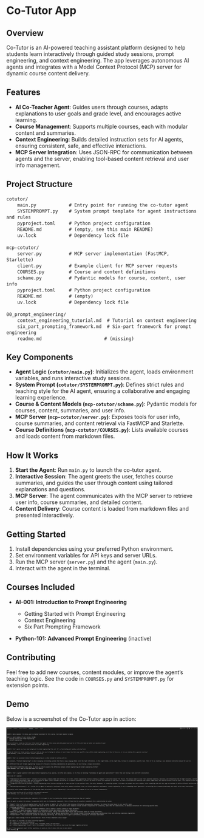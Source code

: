 # Co-Tutor App

## Overview

Co-Tutor is an AI-powered teaching assistant platform designed to help students learn interactively through guided study sessions, prompt engineering, and context engineering. The app leverages autonomous AI agents and integrates with a Model Context Protocol (MCP) server for dynamic course content delivery.

## Features

- **AI Co-Teacher Agent**: Guides users through courses, adapts explanations to user goals and grade level, and encourages active learning.
- **Course Management**: Supports multiple courses, each with modular content and summaries.
- **Context Engineering**: Builds detailed instruction sets for AI agents, ensuring consistent, safe, and effective interactions.
- **MCP Server Integration**: Uses JSON-RPC for communication between agents and the server, enabling tool-based content retrieval and user info management.

## Project Structure

```
cotutor/
	main.py            # Entry point for running the co-tutor agent
	SYSTEMPROMPT.py    # System prompt template for agent instructions and rules
	pyproject.toml     # Python project configuration
	README.md          # (empty, see this main README)
	uv.lock            # Dependency lock file

mcp-cotutor/
	server.py          # MCP server implementation (FastMCP, Starlette)
	client.py          # Example client for MCP server requests
	COURSES.py         # Course and content definitions
	schame.py          # Pydantic models for course, content, user info
	pyproject.toml     # Python project configuration
	README.md          # (empty)
	uv.lock            # Dependency lock file

00_prompt_engineering/
	context_engineering_tutorial.md  # Tutorial on context engineering
	six_part_prompting_framework.md  # Six-part framework for prompt engineering
	readme.md                       # (missing)
```

## Key Components

- **Agent Logic (`cotutor/main.py`)**: Initializes the agent, loads environment variables, and runs interactive study sessions.
- **System Prompt (`cotutor/SYSTEMPROMPT.py`)**: Defines strict rules and teaching style for the AI agent, ensuring a collaborative and engaging learning experience.
- **Course & Content Models (`mcp-cotutor/schame.py`)**: Pydantic models for courses, content, summaries, and user info.
- **MCP Server (`mcp-cotutor/server.py`)**: Exposes tools for user info, course summaries, and content retrieval via FastMCP and Starlette.
- **Course Definitions (`mcp-cotutor/COURSES.py`)**: Lists available courses and loads content from markdown files.

## How It Works

1. **Start the Agent**: Run `main.py` to launch the co-tutor agent.
2. **Interactive Session**: The agent greets the user, fetches course summaries, and guides the user through content using tailored explanations and questions.
3. **MCP Server**: The agent communicates with the MCP server to retrieve user info, course summaries, and detailed content.
4. **Content Delivery**: Course content is loaded from markdown files and presented interactively.

## Getting Started

1. Install dependencies using your preferred Python environment.
2. Set environment variables for API keys and server URLs.
3. Run the MCP server (`server.py`) and the agent (`main.py`).
4. Interact with the agent in the terminal.

## Courses Included

- **AI-001: Introduction to Prompt Engineering**
	- Getting Started with Prompt Engineering
	- Context Engineering
	- Six Part Prompting Framework

- **Python-101: Advanced Prompt Engineering** (inactive)

## Contributing


Feel free to add new courses, content modules, or improve the agent’s teaching logic. See the code in `COURSES.py` and `SYSTEMPROMPT.py` for extension points.

## Demo

Below is a screenshot of the Co-Tutor app in action:

![Demo Screenshot](demo-ss.jpg)
